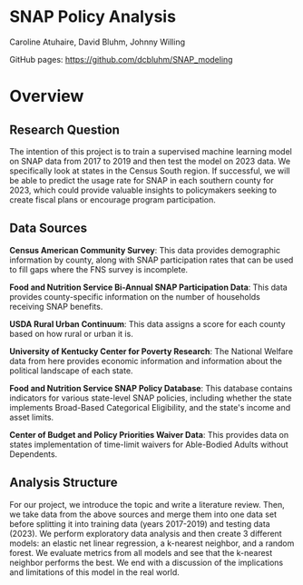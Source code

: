 # SNAP Policy Analysis

Caroline Atuhaire, David Bluhm, Johnny Willing

GitHub pages: <https://github.com/dcbluhm/SNAP_modeling>

# Overview

## Research Question

The intention of this project is to train a supervised machine learning model on SNAP data from 2017 to 2019 and then test the model on 2023 data. We specifically look at states in the Census South region. If successful, we will be able to predict the usage rate for SNAP in each southern county for 2023, which could provide valuable insights to policymakers seeking to create fiscal plans or encourage program participation.

## Data Sources

**Census American Community Survey**: This data provides demographic information by county, along with SNAP participation rates that can be used to fill gaps where the FNS survey is incomplete.

**Food and Nutrition Service Bi-Annual SNAP Participation Data**: This data provides county-specific information on the number of households receiving SNAP benefits.

**USDA Rural Urban Continuum**: This data assigns a score for each county based on how rural or urban it is.

**University of Kentucky Center for Poverty Research**: The National Welfare data from here provides economic information and information about the political landscape of each state.

**Food and Nutrition Service SNAP Policy Database**: This database contains indicators for various state-level SNAP policies, including whether the state implements Broad-Based Categorical Eligibility, and the state's income and asset limits.

**Center of Budget and Policy Priorities Waiver Data**: This provides data on states implementation of time-limit waivers for Able-Bodied Adults without Dependents.

## Analysis Structure

For our project, we introduce the topic and write a literature review. Then, we take data from the above sources and merge them into one data set before splitting it into training data (years 2017-2019) and testing data (2023). We perform exploratory data analysis and then create 3 different models: an elastic net linear regression, a k-nearest neighbor, and a random forest. We evaluate metrics from all models and see that the k-nearest neighbor performs the best. We end with a discussion of the implications and limitations of this model in the real world.
